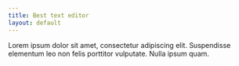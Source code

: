 ```yaml
---
title: Best text editor
layout: default
---
```


Lorem ipsum dolor sit amet, consectetur adipiscing elit. Suspendisse elementum leo non felis porttitor vulputate. Nulla ipsum quam.

